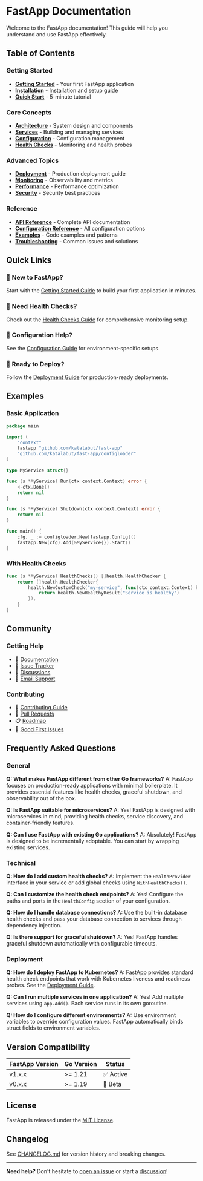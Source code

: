 # FastApp Documentation

Welcome to the FastApp documentation! This guide will help you understand and use FastApp effectively.

## Table of Contents

### Getting Started
- [**Getting Started**](./getting-started.md) - Your first FastApp application
- [**Installation**](./installation.md) - Installation and setup guide
- [**Quick Start**](./quick-start.md) - 5-minute tutorial

### Core Concepts
- [**Architecture**](./architecture.md) - System design and components
- [**Services**](./services.md) - Building and managing services
- [**Configuration**](./configuration.md) - Configuration management
- [**Health Checks**](./health-checks.md) - Monitoring and health probes

### Advanced Topics
- [**Deployment**](./deployment.md) - Production deployment guide
- [**Monitoring**](./monitoring.md) - Observability and metrics
- [**Performance**](./performance.md) - Performance optimization
- [**Security**](./security.md) - Security best practices

### Reference
- [**API Reference**](./api-reference.md) - Complete API documentation
- [**Configuration Reference**](./configuration-reference.md) - All configuration options
- [**Examples**](./examples.md) - Code examples and patterns
- [**Troubleshooting**](./troubleshooting.md) - Common issues and solutions

## Quick Links

### 🚀 **New to FastApp?**
Start with the [Getting Started Guide](./getting-started.md) to build your first application in minutes.

### 🏥 **Need Health Checks?**
Check out the [Health Checks Guide](./health-checks.md) for comprehensive monitoring setup.

### 🔧 **Configuration Help?**
See the [Configuration Guide](./configuration.md) for environment-specific setups.

### 🚢 **Ready to Deploy?**
Follow the [Deployment Guide](./deployment.md) for production-ready deployments.

## Examples

### Basic Application
```go
package main

import (
    "context"
    fastapp "github.com/katalabut/fast-app"
    "github.com/katalabut/fast-app/configloader"
)

type MyService struct{}

func (s *MyService) Run(ctx context.Context) error {
    <-ctx.Done()
    return nil
}

func (s *MyService) Shutdown(ctx context.Context) error {
    return nil
}

func main() {
    cfg, _ := configloader.New[fastapp.Config]()
    fastapp.New(cfg).Add(&MyService{}).Start()
}
```

### With Health Checks
```go
func (s *MyService) HealthChecks() []health.HealthChecker {
    return []health.HealthChecker{
        health.NewCustomCheck("my-service", func(ctx context.Context) health.HealthResult {
            return health.NewHealthyResult("Service is healthy")
        }),
    }
}
```

## Community

### Getting Help
- 📖 [Documentation](https://github.com/katalabut/fast-app/docs)
- 🐛 [Issue Tracker](https://github.com/katalabut/fast-app/issues)
- 💬 [Discussions](https://github.com/katalabut/fast-app/discussions)
- 📧 [Email Support](mailto:support@fastapp.dev)

### Contributing
- 🤝 [Contributing Guide](../CONTRIBUTING.md)
- 🔄 [Pull Requests](https://github.com/katalabut/fast-app/pulls)
- 📋 [Roadmap](../ROADMAP.md)
- 🎯 [Good First Issues](https://github.com/katalabut/fast-app/labels/good%20first%20issue)

## Frequently Asked Questions

### General

**Q: What makes FastApp different from other Go frameworks?**
A: FastApp focuses on production-ready applications with minimal boilerplate. It provides essential features like health checks, graceful shutdown, and observability out of the box.

**Q: Is FastApp suitable for microservices?**
A: Yes! FastApp is designed with microservices in mind, providing health checks, service discovery, and container-friendly features.

**Q: Can I use FastApp with existing Go applications?**
A: Absolutely! FastApp is designed to be incrementally adoptable. You can start by wrapping existing services.

### Technical

**Q: How do I add custom health checks?**
A: Implement the `HealthProvider` interface in your service or add global checks using `WithHealthChecks()`.

**Q: Can I customize the health check endpoints?**
A: Yes! Configure the paths and ports in the `HealthConfig` section of your configuration.

**Q: How do I handle database connections?**
A: Use the built-in database health checks and pass your database connection to services through dependency injection.

**Q: Is there support for graceful shutdown?**
A: Yes! FastApp handles graceful shutdown automatically with configurable timeouts.

### Deployment

**Q: How do I deploy FastApp to Kubernetes?**
A: FastApp provides standard health check endpoints that work with Kubernetes liveness and readiness probes. See the [Deployment Guide](./deployment.md).

**Q: Can I run multiple services in one application?**
A: Yes! Add multiple services using `app.Add()`. Each service runs in its own goroutine.

**Q: How do I configure different environments?**
A: Use environment variables to override configuration values. FastApp automatically binds struct fields to environment variables.

## Version Compatibility

| FastApp Version | Go Version | Status |
|----------------|------------|---------|
| v1.x.x         | >= 1.21    | ✅ Active |
| v0.x.x         | >= 1.19    | 🔄 Beta |

## License

FastApp is released under the [MIT License](../LICENSE).

## Changelog

See [CHANGELOG.md](../CHANGELOG.md) for version history and breaking changes.

---

**Need help?** Don't hesitate to [open an issue](https://github.com/katalabut/fast-app/issues) or start a [discussion](https://github.com/katalabut/fast-app/discussions)!
